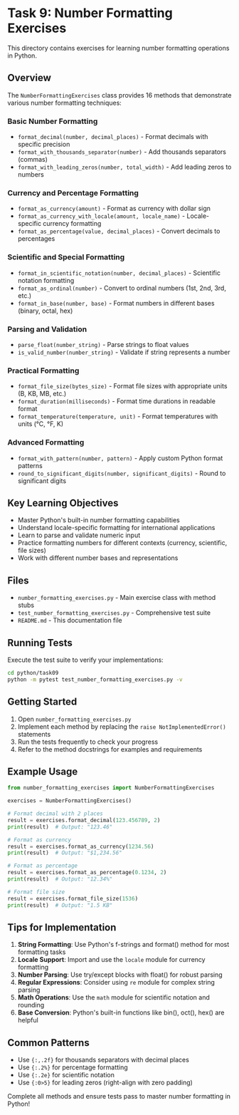 # Task 9: Number Formatting Exercises

This directory contains exercises for learning number formatting operations in Python.

## Overview

The `NumberFormattingExercises` class provides 16 methods that demonstrate various number formatting techniques:

### Basic Number Formatting
- `format_decimal(number, decimal_places)` - Format decimals with specific precision
- `format_with_thousands_separator(number)` - Add thousands separators (commas)
- `format_with_leading_zeros(number, total_width)` - Add leading zeros to numbers

### Currency and Percentage Formatting
- `format_as_currency(amount)` - Format as currency with dollar sign
- `format_as_currency_with_locale(amount, locale_name)` - Locale-specific currency formatting
- `format_as_percentage(value, decimal_places)` - Convert decimals to percentages

### Scientific and Special Formatting
- `format_in_scientific_notation(number, decimal_places)` - Scientific notation formatting
- `format_as_ordinal(number)` - Convert to ordinal numbers (1st, 2nd, 3rd, etc.)
- `format_in_base(number, base)` - Format numbers in different bases (binary, octal, hex)

### Parsing and Validation
- `parse_float(number_string)` - Parse strings to float values
- `is_valid_number(number_string)` - Validate if string represents a number

### Practical Formatting
- `format_file_size(bytes_size)` - Format file sizes with appropriate units (B, KB, MB, etc.)
- `format_duration(milliseconds)` - Format time durations in readable format
- `format_temperature(temperature, unit)` - Format temperatures with units (°C, °F, K)

### Advanced Formatting
- `format_with_pattern(number, pattern)` - Apply custom Python format patterns
- `round_to_significant_digits(number, significant_digits)` - Round to significant digits

## Key Learning Objectives

- Master Python's built-in number formatting capabilities
- Understand locale-specific formatting for international applications
- Learn to parse and validate numeric input
- Practice formatting numbers for different contexts (currency, scientific, file sizes)
- Work with different number bases and representations

## Files

- `number_formatting_exercises.py` - Main exercise class with method stubs
- `test_number_formatting_exercises.py` - Comprehensive test suite
- `README.md` - This documentation file

## Running Tests

Execute the test suite to verify your implementations:

```bash
cd python/task09
python -m pytest test_number_formatting_exercises.py -v
```

## Getting Started

1. Open `number_formatting_exercises.py`
2. Implement each method by replacing the `raise NotImplementedError()` statements
3. Run the tests frequently to check your progress
4. Refer to the method docstrings for examples and requirements

## Example Usage

```python
from number_formatting_exercises import NumberFormattingExercises

exercises = NumberFormattingExercises()

# Format decimal with 2 places
result = exercises.format_decimal(123.456789, 2)
print(result)  # Output: "123.46"

# Format as currency
result = exercises.format_as_currency(1234.56)
print(result)  # Output: "$1,234.56"

# Format as percentage
result = exercises.format_as_percentage(0.1234, 2)
print(result)  # Output: "12.34%"

# Format file size
result = exercises.format_file_size(1536)
print(result)  # Output: "1.5 KB"
```

## Tips for Implementation

1. **String Formatting**: Use Python's f-strings and format() method for most formatting tasks
2. **Locale Support**: Import and use the `locale` module for currency formatting
3. **Number Parsing**: Use try/except blocks with float() for robust parsing
4. **Regular Expressions**: Consider using `re` module for complex string parsing
5. **Math Operations**: Use the `math` module for scientific notation and rounding
6. **Base Conversion**: Python's built-in functions like bin(), oct(), hex() are helpful

## Common Patterns

- Use `{:,.2f}` for thousands separators with decimal places
- Use `{:.2%}` for percentage formatting
- Use `{:.2e}` for scientific notation
- Use `{:0>5}` for leading zeros (right-align with zero padding)

Complete all methods and ensure tests pass to master number formatting in Python!
